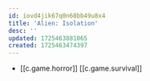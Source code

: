 ```yaml
---
id: iovd4jik67q0n68bb49u8x4
title: 'Alien: Isolation'
desc: ''
updated: 1725463881065
created: 1725463474397
---
```


- [[c.game.horror]] [[c.game.survival]]